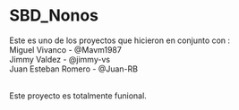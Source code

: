 # SBD_Nonos
Este es uno de los proyectos que hicieron en conjunto con :<br> 
Miguel Vivanco - @Mavm1987 <br> Jimmy Valdez - @jimmy-vs <br> Juan Esteban Romero - @Juan-RB

<br>
Este proyecto es totalmente funional.
